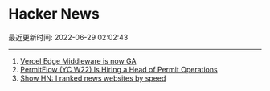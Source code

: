# Hacker News

最近更新时间: 2022-06-29 02:02:43

--- 
1. [Vercel Edge Middleware is now GA](https://vercel.com/blog/vercel-edge-middleware-dynamic-at-the-speed-of-static) 
2. [PermitFlow (YC W22) Is Hiring a Head of Permit Operations](https://news.ycombinator.com/item?id=31910211) 
3. [Show HN: I ranked news websites by speed](https://legiblenews.com/speed) 
